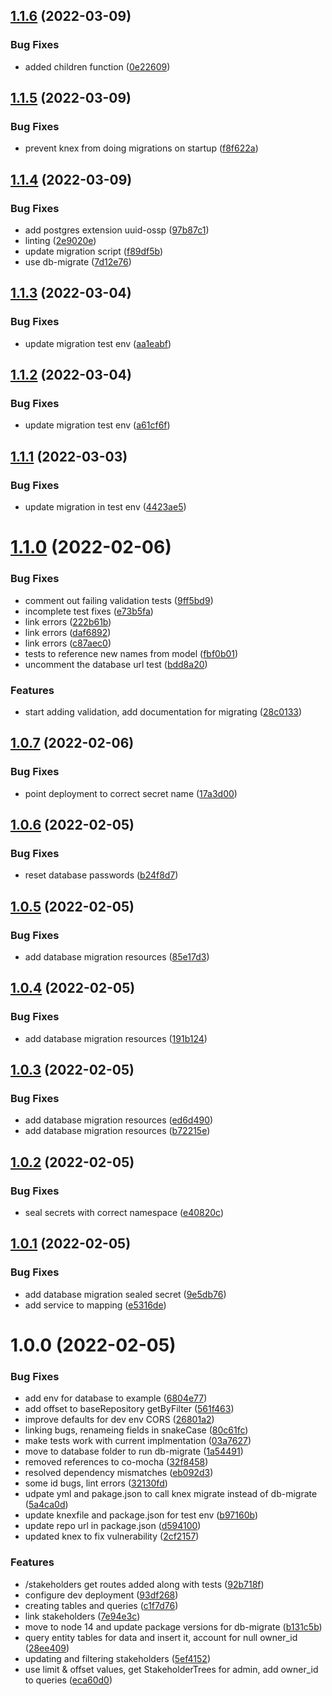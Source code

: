 ## [1.1.6](https://github.com/Greenstand/treetracker-stakeholder-api/compare/v1.1.5...v1.1.6) (2022-03-09)


### Bug Fixes

* added children function ([0e22609](https://github.com/Greenstand/treetracker-stakeholder-api/commit/0e226097336bd87734386ee7b4c831720575b2b8))

## [1.1.5](https://github.com/Greenstand/treetracker-stakeholder-api/compare/v1.1.4...v1.1.5) (2022-03-09)


### Bug Fixes

* prevent knex from doing migrations on startup ([f8f622a](https://github.com/Greenstand/treetracker-stakeholder-api/commit/f8f622ac18d3df0889e6ae770d436ae129e2c7c5))

## [1.1.4](https://github.com/Greenstand/treetracker-stakeholder-api/compare/v1.1.3...v1.1.4) (2022-03-09)


### Bug Fixes

* add postgres extension uuid-ossp ([97b87c1](https://github.com/Greenstand/treetracker-stakeholder-api/commit/97b87c15c3ea27dd87124a3f2ede8efe3cac0160))
* linting ([2e9020e](https://github.com/Greenstand/treetracker-stakeholder-api/commit/2e9020e78217ef3b3d0fcab94fe725b8f4999e2c))
* update migration script ([f89df5b](https://github.com/Greenstand/treetracker-stakeholder-api/commit/f89df5b8e95a250b66156a05c042d4083cd57163))
* use db-migrate ([7d12e76](https://github.com/Greenstand/treetracker-stakeholder-api/commit/7d12e76c744d5ff78b4cc9d309ff7dd6f718bdd7))

## [1.1.3](https://github.com/Greenstand/treetracker-stakeholder-api/compare/v1.1.2...v1.1.3) (2022-03-04)


### Bug Fixes

* update migration test env ([aa1eabf](https://github.com/Greenstand/treetracker-stakeholder-api/commit/aa1eabf0ad367ab15cdd57f544b88c840604b315))

## [1.1.2](https://github.com/Greenstand/treetracker-stakeholder-api/compare/v1.1.1...v1.1.2) (2022-03-04)


### Bug Fixes

* update migration test env ([a61cf6f](https://github.com/Greenstand/treetracker-stakeholder-api/commit/a61cf6f0a378ea60f06728ca4c0a5c88b96c637f))

## [1.1.1](https://github.com/Greenstand/treetracker-stakeholder-api/compare/v1.1.0...v1.1.1) (2022-03-03)


### Bug Fixes

* update migration in test env ([4423ae5](https://github.com/Greenstand/treetracker-stakeholder-api/commit/4423ae56bb4aa2098966028ae6de8888d658448e))

# [1.1.0](https://github.com/Greenstand/treetracker-stakeholder-api/compare/v1.0.7...v1.1.0) (2022-02-06)


### Bug Fixes

* comment out failing validation tests ([9ff5bd9](https://github.com/Greenstand/treetracker-stakeholder-api/commit/9ff5bd9d7066b32072be8f62f276869daa430c04))
* incomplete test fixes ([e73b5fa](https://github.com/Greenstand/treetracker-stakeholder-api/commit/e73b5fad335953e411f4f746ed84b08d6321a26d))
* link errors ([222b61b](https://github.com/Greenstand/treetracker-stakeholder-api/commit/222b61b423d313264212a8b468a754dbcba95628))
* link errors ([daf6892](https://github.com/Greenstand/treetracker-stakeholder-api/commit/daf6892aafd37dc98eaac22730ce4ed5a2bb10c5))
* link errors ([c87aec0](https://github.com/Greenstand/treetracker-stakeholder-api/commit/c87aec05470357702501e26344f7b0a4e8c36ae4))
* tests to reference new names from model ([fbf0b01](https://github.com/Greenstand/treetracker-stakeholder-api/commit/fbf0b018db28ff4d7fe9e2b91780eabaec3a5c2b))
* uncomment the database url test ([bdd8a20](https://github.com/Greenstand/treetracker-stakeholder-api/commit/bdd8a207aee7bbc2e3c553548ac30bd1d701e90f))


### Features

* start adding validation, add documentation for migrating ([28c0133](https://github.com/Greenstand/treetracker-stakeholder-api/commit/28c0133f85c083459a7b4a3c17582f5b6e0b5c53))

## [1.0.7](https://github.com/Greenstand/treetracker-stakeholder-api/compare/v1.0.6...v1.0.7) (2022-02-06)


### Bug Fixes

* point deployment to correct secret name ([17a3d00](https://github.com/Greenstand/treetracker-stakeholder-api/commit/17a3d009447eb8495eccac4412a4fed42e8de5b3))

## [1.0.6](https://github.com/Greenstand/treetracker-stakeholder-api/compare/v1.0.5...v1.0.6) (2022-02-05)


### Bug Fixes

* reset database passwords ([b24f8d7](https://github.com/Greenstand/treetracker-stakeholder-api/commit/b24f8d7dc0fd89f15b8dca78d1ce997b92093711))

## [1.0.5](https://github.com/Greenstand/treetracker-stakeholder-api/compare/v1.0.4...v1.0.5) (2022-02-05)


### Bug Fixes

* add database migration resources ([85e17d3](https://github.com/Greenstand/treetracker-stakeholder-api/commit/85e17d38ee931a9e8d54658142bf99c32a9faf87))

## [1.0.4](https://github.com/Greenstand/treetracker-stakeholder-api/compare/v1.0.3...v1.0.4) (2022-02-05)


### Bug Fixes

* add database migration resources ([191b124](https://github.com/Greenstand/treetracker-stakeholder-api/commit/191b124872592eb24a57053c0ada8b667378a570))

## [1.0.3](https://github.com/Greenstand/treetracker-stakeholder-api/compare/v1.0.2...v1.0.3) (2022-02-05)


### Bug Fixes

* add database migration resources ([ed6d490](https://github.com/Greenstand/treetracker-stakeholder-api/commit/ed6d49098591f1c10dd6d1c12905468b6a5e968e))
* add database migration resources ([b72215e](https://github.com/Greenstand/treetracker-stakeholder-api/commit/b72215ee3fbcb45e6d521f670f66238fea121f97))

## [1.0.2](https://github.com/Greenstand/treetracker-stakeholder-api/compare/v1.0.1...v1.0.2) (2022-02-05)


### Bug Fixes

* seal secrets with correct namespace ([e40820c](https://github.com/Greenstand/treetracker-stakeholder-api/commit/e40820c68b445d621e8db133d2625aed1d681162))

## [1.0.1](https://github.com/Greenstand/treetracker-stakeholder-api/compare/v1.0.0...v1.0.1) (2022-02-05)


### Bug Fixes

* add database migration sealed secret ([9e5db76](https://github.com/Greenstand/treetracker-stakeholder-api/commit/9e5db7627428484c0f854b36d5f897d5d12fb41b))
* add service to mapping ([e5316de](https://github.com/Greenstand/treetracker-stakeholder-api/commit/e5316de06b6c0062b73ab3c0a0104ccd9ff9a256))

# 1.0.0 (2022-02-05)


### Bug Fixes

* add env for database to example ([6804e77](https://github.com/Greenstand/treetracker-stakeholder-api/commit/6804e77efd3b464a92559db59bd08925f478fd5c))
* add offset to baseRepository getByFilter ([561f463](https://github.com/Greenstand/treetracker-stakeholder-api/commit/561f463598abc516c7975ab4da21ea3bbe806d9f))
* improve defaults for dev env CORS ([26801a2](https://github.com/Greenstand/treetracker-stakeholder-api/commit/26801a220e0dc6d2557636014301123e8af15e89))
* linking bugs, renameing fields in snakeCase ([80c61fc](https://github.com/Greenstand/treetracker-stakeholder-api/commit/80c61fc0d99f451080442a402d18bcd7c20c6fd4))
* make tests work with current implmentation ([03a7627](https://github.com/Greenstand/treetracker-stakeholder-api/commit/03a7627940c255bd5ce941e4b9dda91493d0f309))
* move to database folder to run db-migrate ([1a54491](https://github.com/Greenstand/treetracker-stakeholder-api/commit/1a544915b7fbfc250a090a0b48f5ab91e4ef0bca))
* removed references to co-mocha ([32f8458](https://github.com/Greenstand/treetracker-stakeholder-api/commit/32f845870ee5262eb426099ef71c2300e2592245))
* resolved dependency mismatches ([eb092d3](https://github.com/Greenstand/treetracker-stakeholder-api/commit/eb092d3431029cb9983736de2d9a36ecca2a693c))
* some id bugs, lint errors ([32130fd](https://github.com/Greenstand/treetracker-stakeholder-api/commit/32130fd073321542494bc97aac431decc75b620f))
* udpate yml and pakage.json to call knex migrate instead of db-migrate ([5a4ca0d](https://github.com/Greenstand/treetracker-stakeholder-api/commit/5a4ca0d9b5a5cf09545dcadc9f1d754b8c151d0c))
* update knexfile and package.json for test env ([b97160b](https://github.com/Greenstand/treetracker-stakeholder-api/commit/b97160b774f3dd3987f5e69fb0c1d2dd7e564b92))
* update repo url in package.json ([d594100](https://github.com/Greenstand/treetracker-stakeholder-api/commit/d594100e861065ec4386a9d063d434ca41f5e473))
* updated knex to fix vulnerability ([2cf2157](https://github.com/Greenstand/treetracker-stakeholder-api/commit/2cf215742a434f292911e9a4e712a7dc1304fd73))


### Features

* /stakeholders get routes added along with tests ([92b718f](https://github.com/Greenstand/treetracker-stakeholder-api/commit/92b718f57de3515039051410b63e7bfa9fe18830))
* configure dev deployment ([93df268](https://github.com/Greenstand/treetracker-stakeholder-api/commit/93df2686309796a5a7a4acb4a6fd67158421f26a))
* creating tables and queries ([c1f7d76](https://github.com/Greenstand/treetracker-stakeholder-api/commit/c1f7d767a78fbd963fcb0674151250258e3e562b))
* link stakeholders ([7e94e3c](https://github.com/Greenstand/treetracker-stakeholder-api/commit/7e94e3c1a977b83c351a3d623d47ad1d15ee6891))
* move to node 14 and update package versions for db-migrate ([b131c5b](https://github.com/Greenstand/treetracker-stakeholder-api/commit/b131c5ba94508ef0ec757bfbc1730624e84597fc))
* query entity tables for data and insert it, account for null owner_id ([28ee409](https://github.com/Greenstand/treetracker-stakeholder-api/commit/28ee4091f40aa455e7262ed196b9a6be05356d4f))
* updating and filtering stakeholders ([5ef4152](https://github.com/Greenstand/treetracker-stakeholder-api/commit/5ef41525def8376652221f0e8561e0158ca31b87))
* use limit & offset values, get StakeholderTrees for admin, add owner_id to queries ([eca60d0](https://github.com/Greenstand/treetracker-stakeholder-api/commit/eca60d0b2921b1b3572fad6a70dce8fc680feb97))

